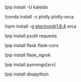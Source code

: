!pip install -U kaleido

!conda install -c plotly plotly-orca

!npm install -g electron@1.8.4 orca

!pip install psutil requests

!pip install flask flask-cors

!pip install flask_ngrok

!pip install pymongo[srv]

!pip install dnspython

